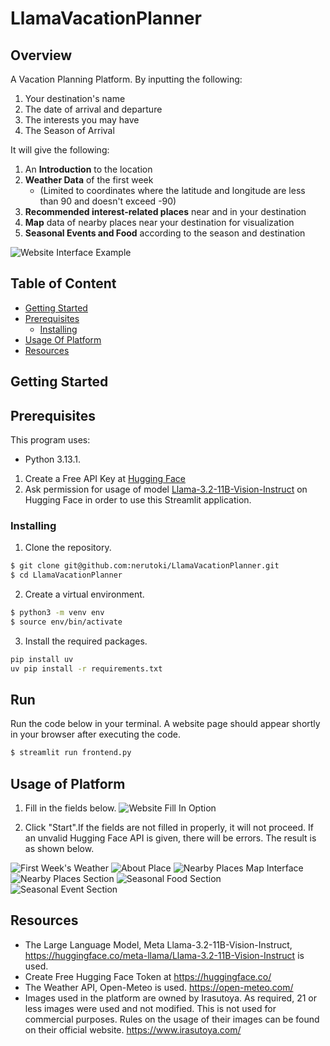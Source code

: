 # LlamaVacationPlanner

## Overview

A Vacation Planning Platform. By inputting the following:
1) Your destination's name
2) The date of arrival and departure 
3) The interests you may have 
4) The Season of Arrival

It will give the following:
1) An **Introduction** to the location
2) **Weather Data** of the first week 
   - (Limited to coordinates where the latitude and longitude are less than 90 and doesn't exceed -90)
3) **Recommended interest-related places** near and in your destination
4) **Map** data of nearby places near your destination for visualization
5) **Seasonal Events and Food** according to the season and destination

![Website Interface Example](./docs/user_fill_in.png)

## Table of Content
- [Getting Started](#getting-started)
- [Prerequisites](#prerequisites)
    - [Installing](#installing)
- [Usage Of Platform](#usage-of-platform)
- [Resources](#resources)

## Getting Started

## Prerequisites
This program uses:
- Python 3.13.1.


1. Create a Free API Key at [Hugging Face](https://huggingface.co/)
2. Ask permission for usage of model [Llama-3.2-11B-Vision-Instruct](https://huggingface.co/meta-llama/Llama-3.2-11B-Vision-Instruct) on Hugging Face in order to use this Streamlit application.

### Installing
1) Clone the repository.
```sh
$ git clone git@github.com:nerutoki/LlamaVacationPlanner.git
$ cd LlamaVacationPlanner
```

2) Create a virtual environment.

```sh
$ python3 -m venv env
$ source env/bin/activate
```

3) Install the required packages.

```sh
pip install uv
uv pip install -r requirements.txt
```

## Run
Run the code below in your terminal. A website page should appear shortly in your browser after executing the code.

```sh
$ streamlit run frontend.py
```

## Usage of Platform
1) Fill in the fields below. 
![Website Fill In Option](./docs/.user_fill_in_after.png)

3) Click "Start".If the fields are not filled in properly, it will not proceed. If an unvalid Hugging Face API is given, there will be errors. The result is as shown below.

![First Week's Weather](./docs/weather.png)
![About Place](./docs/about.png)
![Nearby Places Map Interface](./docs/map.png)
![Nearby Places Section](./docs/nearby_places.png)
![Seasonal Food Section](./docs/seasonal_food.png)
![Seasonal Event Section](./docs/seasonal_events.png)

## Resources
- The Large Language Model, Meta Llama-3.2-11B-Vision-Instruct, https://huggingface.co/meta-llama/Llama-3.2-11B-Vision-Instruct is used.
- Create Free Hugging Face Token at https://huggingface.co/
- The Weather API, Open-Meteo is used. https://open-meteo.com/
- Images used in the platform are owned by Irasutoya. As required, 21 or less images were used and not modified. This is not used for commercial purposes. Rules on the usage of their images can be found on their official website. https://www.irasutoya.com/
